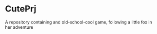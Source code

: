 # CutePrj
 A repository containing and old-school-cool game, following a little fox in her adventure
